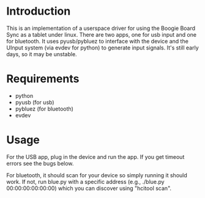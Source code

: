 # Introduction

This is an implementation of a userspace driver for using the Boogie Board Sync
as a tablet under linux.  There are two apps, one for usb input and one for
bluetooth.  It uses pyusb/pybluez to interface with the device and the UInput
system (via evdev for python) to generate input signals.  It's still early
days, so it may be unstable.

# Requirements

- python
- pyusb (for usb)
- pybluez (for bluetooth)
- evdev

# Usage

For the USB app, plug in the device and run the app. If you get timeout errors see the bugs below.

For bluetooth, it should scan for your device so simply running it should work.  If not, run blue.py with a specific address (e.g., ./blue.py 00:00:00:00:00:00) which you can discover using "hcitool scan".
